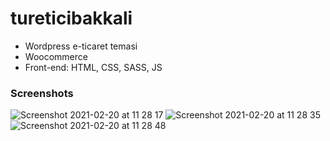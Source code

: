 # tureticibakkali

- Wordpress e-ticaret temasi
- Woocommerce 
- Front-end: HTML, CSS, SASS, JS



### Screenshots



![Screenshot 2021-02-20 at 11 28 17](https://user-images.githubusercontent.com/47864126/108589608-305f1080-7370-11eb-9385-bd0643230e74.png)
![Screenshot 2021-02-20 at 11 28 35](https://user-images.githubusercontent.com/47864126/108589611-335a0100-7370-11eb-9f17-84bdfd95032b.png)
![Screenshot 2021-02-20 at 11 28 48](https://user-images.githubusercontent.com/47864126/108589619-37861e80-7370-11eb-94e1-635dca37c2b5.png)

